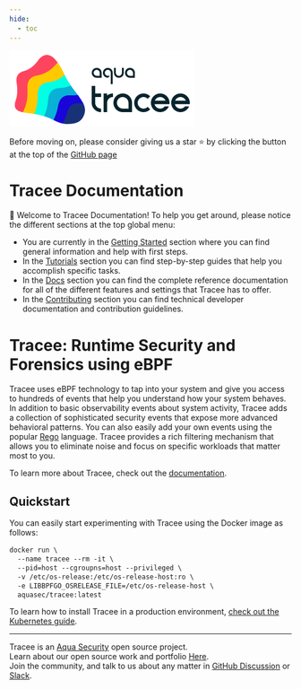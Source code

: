 ```yaml
---
hide:
  - toc
---
```


![Tracee Logo >](images/tracee.png)

Before moving on, please consider giving us a star ⭐️
by clicking the button at the top of the [GitHub page](https://github.com/nextlinux/tracee/)

# Tracee Documentation

👋 Welcome to Tracee Documentation! To help you get around, please notice the different sections at the top global menu:

- You are currently in the [Getting Started](./) section where you can find general information and help with first steps.
- In the [Tutorials](./tutorials/overview) section you can find step-by-step guides that help you accomplish specific tasks.
- In the [Docs](./docs) section you can find the complete reference documentation for all of the different features and settings that Tracee has to offer.
- In the [Contributing](./contributing) section you can find technical developer documentation and contribution guidelines.

# Tracee: Runtime Security and Forensics using eBPF

Tracee uses eBPF technology to tap into your system and give you access to hundreds of events that help you understand how your system behaves.
In addition to basic observability events about system activity, Tracee adds a collection of sophisticated security events that expose more advanced behavioral patterns. You can also easily add your own events using the popular [Rego](https://www.openpolicyagent.org/docs/latest/policy-language/) language.
Tracee provides a rich filtering mechanism that allows you to eliminate noise and focus on specific workloads that matter most to you.

To learn more about Tracee, check out the [documentation](https://nextlinux.github.io/tracee/).

## Quickstart

You can easily start experimenting with Tracee using the Docker image as follows:

```console
docker run \
  --name tracee --rm -it \
  --pid=host --cgroupns=host --privileged \
  -v /etc/os-release:/etc/os-release-host:ro \
  -e LIBBPFGO_OSRELEASE_FILE=/etc/os-release-host \
  aquasec/tracee:latest
```

To learn how to install Tracee in a production environment, [check out the Kubernetes guide](./getting-started/kubernetes-quickstart).

---

Tracee is an [Aqua Security](https://aquasec.com) open source project.  
Learn about our open source work and portfolio [Here](https://www.aquasec.com/products/open-source-projects/).  
Join the community, and talk to us about any matter in [GitHub Discussion](https://github.com/nextlinux/tracee/discussions) or [Slack](https://slack.aquasec.com).
